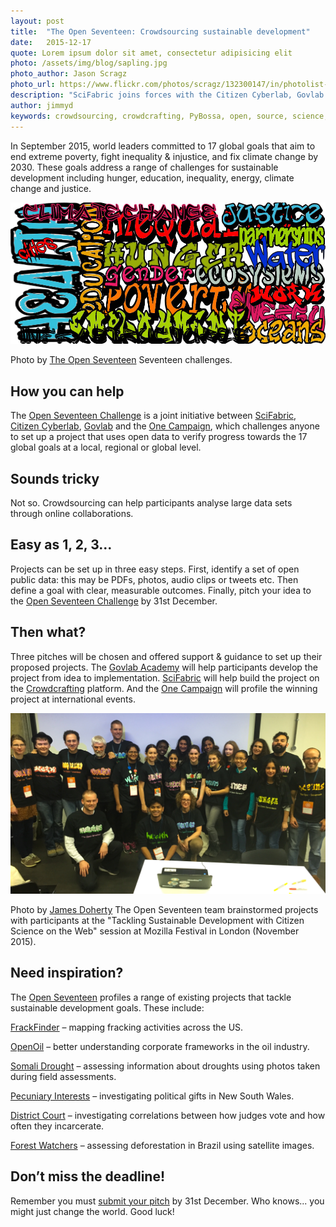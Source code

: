 ```yaml
---
layout: post
title:  "The Open Seventeen: Crowdsourcing sustainable development"
date:   2015-12-17 
quote: Lorem ipsum dolor sit amet, consectetur adipisicing elit
photo: /assets/img/blog/sapling.jpg
photo_author: Jason Scragz
photo_url: https://www.flickr.com/photos/scragz/132300147/in/photolist-cG5e2-9aVs72-ch6KRd-4bZAWg-4FaiQF-9s7Xt5-4cPRau-5uidrc-f9Uz3V-7RJGeq-7nSjZz-5Cajqq-GyRcS-8scZX-9x9N1Z-6LyMTm-6HfekA-fDpooj-m8bJ5n-7oZNTy-efWye-so1ges-sHMA98-aXP24T-mnoisk-qv6MgY-8SQJQ4-rWRj6W-biqGBe-Ayys8D-qeqqbC-eChFaT-nXV6dX-bYERKs-kTKKUJ-DiBqk-nFqLPY-z8ofWi-8GSKAj-caM8Bm-ftsZGW-vWVmE-cCW1mJ-6JTGuX-9HZEq6-vfww8i-fa9MyW-rhCY4t-9x16dW-rZKzLQ
description: "SciFabric joins forces with the Citizen Cyberlab, Govlab and the One Campaign to track global goals for sustainable development"
author: jimmyd
keywords: crowdsourcing, crowdcrafting, PyBossa, open, source, science, citizen, opensource, transcribe, cognitive, image, pattern, recognition, sound, data, mine, PDF, video, Open Seventeen, sustainability, Mozilla
---
```


In September 2015, world leaders committed to 17 global goals that aim to end extreme poverty, fight inequality & injustice, and fix climate change by 2030. These goals address a range of challenges for sustainable development including hunger, education, inequality, energy, climate change and justice.

![alttext](/assets/img/blog/Open17.jpg "The Open Seventeen")
<p class="post-caption">Photo by <a href="http://openseventeen.org/">The Open Seventeen</a> Seventeen challenges.</p>

## How you can help

The [Open Seventeen Challenge](http://openseventeen.org/) is a joint initiative between [SciFabric](http://scifabric.com/), [Citizen Cyberlab](http://www.citizencyberscience.net/), [Govlab](http://www.thegovlab.org/) and the [One Campaign](http://www.one.org/international/), which challenges anyone to set up a project that uses open data to verify progress towards the 17 global goals at a local, regional or global level. 

## Sounds tricky

Not so. Crowdsourcing can help participants analyse large data sets through online collaborations.

## Easy as 1, 2, 3...

Projects can be set up in three easy steps. First, identify a set of open public data: this may be PDFs, photos, audio clips or tweets etc. Then define a goal with clear, measurable outcomes. Finally, pitch your idea to the [Open Seventeen Challenge](http://openseventeen.org/) by 31st December.

## Then what?

Three pitches will be chosen and offered support & guidance to set up their proposed projects. The [Govlab Academy](http://govlabacademy.org/) will help participants develop the project from idea to implementation. [SciFabric](http://scifabric.com/) will help build the project on the [Crowdcrafting](https://crowdcrafting.org/) platform. And the [One Campaign](http://www.one.org/international/) will profile the winning project at international events.

![alttext](/assets/img/blog/OpenMoz.jpg "James Doherty")
<p class="post-caption">Photo by <a href="http://scifabric.com/team/">James Doherty</a> The Open Seventeen team brainstormed projects with participants at the "Tackling Sustainable Development with Citizen Science on the Web" session at Mozilla Festival in London (November 2015).</p>


## Need inspiration?

The [Open Seventeen](http://openseventeen.org/) profiles a range of existing projects that tackle sustainable development goals. These include:

[FrackFinder](http://crowd.skytruth.org/) – mapping fracking activities across the US.

[OpenOil](http://crowdcrafting.org/project/openoil/) – better understanding corporate frameworks in the oil industry.

[Somali Drought](http://geotagx.org/project/category/somalidrought/) – assessing information about droughts using photos taken during field assessments.

[Pecuniary Interests](http://www.theguardian.com/australia-news/datablog/ng-interactive/2015/mar/09/help-us-investigate-the-register-of-interests-political-gifts-and-investments-in-nsw) – investigating political gifts in New South Wales.

[District Court](http://crowdcrafting.org/project/heradsdomar/) – investigating correlations between how judges vote and how often they incarcerate. 

[Forest Watchers](http://www.globalforestwatch.org/) – assessing deforestation in Brazil using satellite images.

## Don’t miss the deadline!

Remember you must [submit your pitch](http://openseventeen.org/) by 31st December. Who knows... you might just change the world. Good luck!

